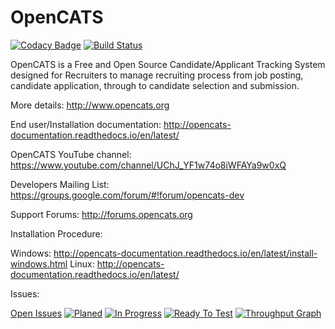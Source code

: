 # OpenCATS
[![Codacy Badge](https://api.codacy.com/project/badge/Grade/948d67033d624e9382a332af20339c00)](https://www.codacy.com/app/OpenCATS/OpenCATS?utm_source=github.com&amp;utm_medium=referral&amp;utm_content=opencats/OpenCATS&amp;utm_campaign=Badge_Grade)
[![Build Status](https://travis-ci.org/opencats/OpenCATS.png)](https://travis-ci.org/opencats/OpenCATS)

OpenCATS is a Free and Open Source Candidate/Applicant Tracking System designed for Recruiters to manage recruiting process from job posting, candidate application, through to candidate selection and submission.

More details: 
<http://www.opencats.org>

End user/Installation  documentation:
<http://opencats-documentation.readthedocs.io/en/latest/>

OpenCATS YouTube channel:
<https://www.youtube.com/channel/UChJ_YF1w74o8iWFAYa9w0xQ>

Developers Mailing List:
<https://groups.google.com/forum/#!forum/opencats-dev>

Support Forums:
<http://forums.opencats.org>

Installation Procedure:

Windows: http://opencats-documentation.readthedocs.io/en/latest/install-windows.html
Linux: http://opencats-documentation.readthedocs.io/en/latest/

Issues:

[Open Issues](https://github.com/opencats/OpenCATS/issues?q=is%3Aopen)
[![Planed](https://badge.waffle.io/opencats/opencats.svg?label=waffle:%20ready&title=Planed)](http://waffle.io/opencats/opencats)
[![In Progress](https://badge.waffle.io/opencats/opencats.svg?label=waffle:%20in%20progress&title=In%20Progress)](http://waffle.io/opencats/opencats)
[![Ready To Test](https://badge.waffle.io/opencats/opencats.svg?label=waffle:%20ready%20to%20test&title=Ready%20To%20Test)](http://waffle.io/opencats/opencats)
[![Throughput Graph](https://graphs.waffle.io/opencats/opencats/throughput.svg)](https://waffle.io/opencats/opencats/metrics/throughput)
